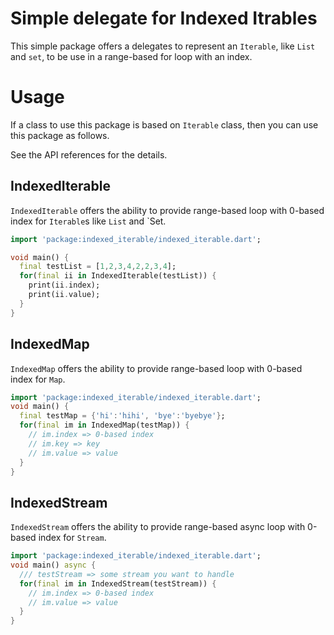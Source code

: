 # Simple delegate for Indexed Itrables

This simple package offers a delegates to represent an `Iterable`,
like `List` and `set`, to be use in a range-based for loop with an index.

# Usage

If a class to use this package is based on `Iterable` class,
then you can use this package as follows.

See the API references for the details.

## IndexedIterable

`IndexedIterable` offers the ability to provide range-based loop with 0-based index
for `Iterable`s like `List` and `Set.

```dart
import 'package:indexed_iterable/indexed_iterable.dart';

void main() {
  final testList = [1,2,3,4,2,2,3,4];
  for(final ii in IndexedIterable(testList)) {
    print(ii.index);
    print(ii.value);
  }
}
```

## IndexedMap

`IndexedMap` offers the ability to provide range-based loop with 0-based index
for `Map`.

```dart
import 'package:indexed_iterable/indexed_iterable.dart';
void main() {
  final testMap = {'hi':'hihi', 'bye':'byebye'};
  for(final im in IndexedMap(testMap)) {
    // im.index => 0-based index
    // im.key => key
    // im.value => value
  }
}
```

## IndexedStream

`IndexedStream` offers the ability to provide range-based async loop with 0-based index
for `Stream`.

```dart
import 'package:indexed_iterable/indexed_iterable.dart';
void main() async {
  /// testStream => some stream you want to handle
  for(final im in IndexedStream(testStream)) {
    // im.index => 0-based index
    // im.value => value
  }
}
```
